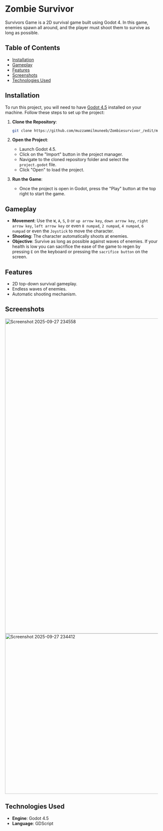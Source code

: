 # Zombie Survivor

Survivors Game is a 2D survival game built using Godot 4. In this game, enemies spawn all around, and the player must shoot them to survive as long as possible.

## Table of Contents

- [Installation](#installation)
- [Gameplay](#gameplay)
- [Features](#features)
- [Screenshots](#screenshots)
- [Technologies Used](#technologies-used)

## Installation

To run this project, you will need to have [Godot 4.5](https://godotengine.org/download) installed on your machine. Follow these steps to set up the project:

1. **Clone the Repository**:
   ```bash
   git clone https://github.com/muzzammilmuneeb/Zombiesurvivor_/edit/main/README.md
   ```
2. **Open the Project**:
   - Launch Godot 4.5.
   - Click on the "Import" button in the project manager.
   - Navigate to the cloned repository folder and select the `project.godot` file.
   - Click "Open" to load the project.

3. **Run the Game**:
   - Once the project is open in Godot, press the "Play" button at the top right to start the game.

## Gameplay

- **Movement**: Use the `W`, `A`, `S`, `D` or `up arrow key`, `down arrow key`, `right arrow key`, `left arrow key` or even `8 numpad`, `2 numpad`, `4 numpad`, `6 numpad` or even the `Joystick` to move the character.
- **Shooting**: The character automatically shoots at enemies.
- **Objective**: Survive as long as possible against waves of enemies. If your health is low you can sacrifice the ease of the game to regen by pressing `E` on the keyboard or pressing the `sacrifice button` on the screen.

## Features

- 2D top-down survival gameplay.
- Endless waves of enemies.
- Automatic shooting mechanism.

## Screenshots

<img width="1703" height="1039" alt="Screenshot 2025-09-27 234558" src="https://github.com/user-attachments/assets/92b45eed-cd2e-4f81-a083-7a5c2e733fa3" />
<img width="988" height="529" alt="Screenshot 2025-09-27 234412" src="https://github.com/user-attachments/assets/9a0fbb74-2a53-46c3-99e8-20a65974bc7d" />


## Technologies Used

- **Engine**: Godot 4.5
- **Language**: GDScript
